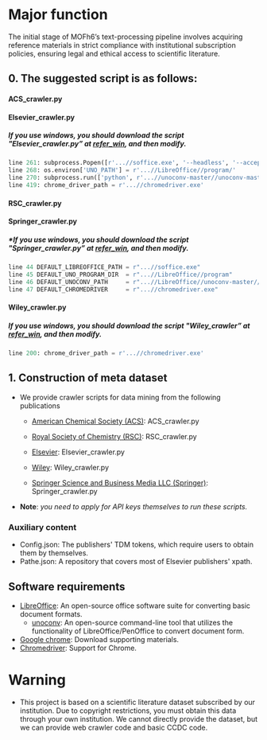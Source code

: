 # Major function

The initial stage of MOFh6’s text-processing pipeline involves acquiring reference materials in strict compliance with institutional subscription policies, ensuring legal and ethical access to scientific literature.

## 0. The suggested script is as follows:
#### ACS_crawler.py

#### Elsevier_crawler.py
##### *If you use windows, you should download the script "Elsevier_crawler.py” at [refer_win](https://github.com/heniyiqishizhong/MOF_llm/tree/main/refer_win), and then modify.*

```python
line 261: subprocess.Popen([r'...//soffice.exe', '--headless', '--accept=socket,host=localhost,port=2002;urp;StarOffice.ComponentContext'])
line 268: os.environ['UNO_PATH'] = r'...//LibreOffice//program/'
line 270: subprocess.run(['python', r'...//unoconv-master//unoconv-master//unoconv', '-f', 'pdf', file_path], check=True)
line 419: chrome_driver_path = r'...//chromedriver.exe'
```

#### RSC_crawler.py

#### Springer_crawler.py
##### *If you use windows, you should download the script "Springer_crawler.py” at [refer_win](https://github.com/heniyiqishizhong/MOF_llm/tree/main/refer_win), and then modify.
```python
line 44 DEFAULT_LIBREOFFICE_PATH = r"...//soffice.exe"
line 45 DEFAULT_UNO_PROGRAM_DIR  = r"...//LibreOffice//program"
line 46 DEFAULT_UNOCONV_PATH     = r"...//LibreOffice//unoconv-master//unoconv"
line 47 DEFAULT_CHROMEDRIVER     = r"...//chromedriver.exe"
```

#### Wiley_crawler.py
##### *If you use windows, you should download the script "Wiley_crawler” at [refer_win](https://github.com/heniyiqishizhong/MOF_llm/tree/main/refer_win), and then modify.* 

```python
line 200: chrome_driver_path = r'...//chromedriver.exe' 
```

## 1. Construction of meta dataset

- We provide crawler scripts for data mining from the following publications

  - [American Chemical  Society (ACS)](https://solutions.acs.org/solutions/text-and-data-mining/): ACS_crawler.py

  - [Royal Society of Chemistry (RSC)](https://www.rsc.org/journals-books-databases/research-tools/text-and-data-mining/): RSC_crawler.py

  - [Elsevier](https://dev.elsevier.com/): Elsevier_crawler.py

  - [Wiley](https://onlinelibrary.wiley.com/library-info/resources/text-and-datamining): Wiley_crawler.py

  - [Springer Science and Business Media LLC (Springer)](https://www.springernature.com/gp/researchers/text-and-data-mining): Springer_crawler.py

- **Note**: *you need to apply for API keys themselves to run these scripts.*

### Auxiliary content
- Config.json: The publishers' TDM tokens, which require users to obtain them by themselves.
- Pathe.json: A repository that covers most of Elsevier publishers' xpath.

## Software requirements

- [LibreOffice](https://zh-cn.libreoffice.org/download/source-code/): An open-source office software suite for converting basic document formats.
  - [unoconv](https://github.com/unoconv/unoconv): An open-source command-line tool that utilizes the functionality of LibreOffice/PenOffice to convert document form.
- [Google chrome](https://www.google.cn/intl/en_uk/chrome/): Download supporting materials.
- [Chromedriver](https://developer.chrome.google.cn/docs/chromedriver/get-started?hl=zh-tw): Support for Chrome.

# Warning

- This project is based on a scientific literature dataset subscribed by our institution. Due to copyright restrictions, you must obtain this data through your own institution. We cannot directly provide the dataset, but we can provide web crawler code and basic CCDC code.
